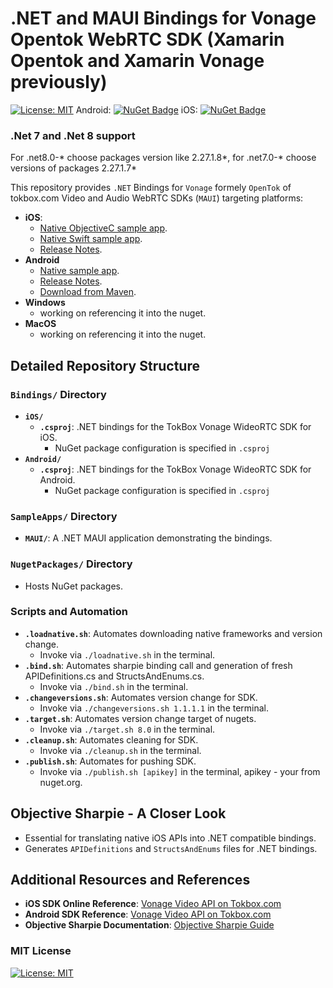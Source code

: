 # .NET and MAUI Bindings for Vonage Opentok WebRTC SDK (Xamarin Opentok and Xamarin Vonage previously)
[![License: MIT](https://img.shields.io/badge/License-MIT-yellow.svg)](https://opensource.org/licenses/MIT)
Android: [![NuGet Badge](https://buildstats.info/nuget/OpenTok.Net.Android)](https://www.nuget.org/packages/OpenTok.Net.Android/)
iOS: [![NuGet Badge](https://buildstats.info/nuget/OpenTok.Net.iOS)](https://www.nuget.org/packages/OpenTok.Net.iOS/)

### .Net 7 and .Net 8 support
For .net8.0-* choose packages version like 2.27.1.8*, for .net7.0-* choose versions of packages 2.27.1.7*

This repository provides `.NET` Bindings for `Vonage` formely `OpenTok` of tokbox.com Video and Audio WebRTC SDKs (`MAUI`) targeting platforms:
- **iOS**:
     - [Native ObjectiveC sample app](https://github.com/opentok/opentok-ios-sdk-samples).
     - [Native Swift sample app](https://github.com/opentok/opentok-ios-sdk-samples-swift).
     - [Release Notes](https://tokbox.com/developer/sdks/ios/release-notes.html).
- **Android**
     - [Native sample app](https://github.com/opentok/opentok-android-sdk-samples).
     - [Release Notes](https://tokbox.com/developer/sdks/android/release-notes.html).
     - [Download from Maven](https://central.sonatype.com/artifact/com.opentok.android/opentok-android-sdk?smo=true).
- **Windows**
     - working on referencing it into the nuget.
- **MacOS**
     - working on referencing it into the nuget.
     
## Detailed Repository Structure

### `Bindings/` Directory
- **`iOS/`**
  - **`.csproj`**: .NET bindings for the TokBox Vonage WideoRTC SDK for iOS.
    - NuGet package configuration is specified in `.csproj`
- **`Android/`**
  - **`.csproj`**: .NET bindings for the TokBox Vonage WideoRTC SDK for Android.
    - NuGet package configuration is specified in `.csproj`
    

### `SampleApps/` Directory
- **`MAUI/`**: A .NET MAUI application demonstrating the bindings.

### `NugetPackages/` Directory
- Hosts NuGet packages.

### Scripts and Automation
- **`.loadnative.sh`**: Automates downloading native frameworks and version change.
  - Invoke via `./loadnative.sh` in the terminal.
- **`.bind.sh`**: Automates sharpie binding call and generation of fresh APIDefinitions.cs and StructsAndEnums.cs.
  - Invoke via `./bind.sh` in the terminal.
- **`.changeversions.sh`**: Automates version change for SDK.
  - Invoke via `./changeversions.sh 1.1.1.1` in the terminal.
- **`.target.sh`**: Automates version change target of nugets.
  - Invoke via `./target.sh 8.0` in the terminal.
- **`.cleanup.sh`**: Automates cleaning for SDK.
  - Invoke via `./cleanup.sh` in the terminal.
- **`.publish.sh`**: Automates for pushing SDK.
  - Invoke via `./publish.sh [apikey]` in the terminal, apikey - your from nuget.org.

## Objective Sharpie - A Closer Look
- Essential for translating native iOS APIs into .NET compatible bindings.
- Generates `APIDefinitions` and `StructsAndEnums` files for .NET bindings.

## Additional Resources and References

- **iOS SDK Online Reference**: [Vonage Video API on Tokbox.com](https://tokbox.com/developer/sdks/ios/)
- **Android SDK Reference**: [Vonage Video API on Tokbox.com](https://tokbox.com/developer/sdks/android/)
- **Objective Sharpie Documentation**: [Objective Sharpie Guide](https://learn.microsoft.com/en-us/xamarin/cross-platform/macios/binding/objective-sharpie/get-started)

### MIT License
[![License: MIT](https://img.shields.io/badge/License-MIT-yellow.svg)](https://opensource.org/licenses/MIT)
